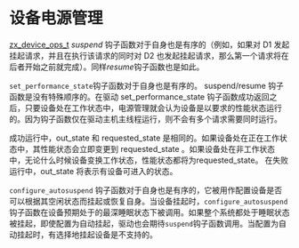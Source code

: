 <!---

# Device power management

The [zx_device_ops_t][device] *suspend* hook is sequenced before itself (e.g.
if a request to suspend to D1 happens, and while that is being executed a
request to suspend to D2 happens, the first will finish before the latter
begins). It is also sequenced before the *resume* hook.

The `set_performance_state` hook is sequenced before itself.
It has no particular ordering with suspend/resume hooks.
After the driver returns from the set_performance_state hook with success,
it is assumed by power manager that the device is operating at the requested
performance state whenever the device is in working state. Since the hook only
executes on the driver host's main thread, multiple requests are not executed
concurrently.
On success, the out_state and the requested_state is same. If the device is in a
working state, the performance state will be changed to requested_state immediately.
If the device is in non-working state, the performance state will be the requested_state
whenever the device transitions to working state.
On failure, the out_state will have the state that the device can go into.

The `configure_autosuspend` hook is sequenced before itself and is used to configure whether
devices can suspend or resume themselves depending on their idleness. The hook is called with
the deepest sleep state the device is expected to be in which is when the device is suspended.
If the entire system is being suspended to a sleep state, the driver should expect `suspend`
hook to be called, even if the auto suspend is configured. It is not supported to selectively
suspend a device when auto suspend is configured.

--->

# 设备电源管理

 [zx_device_ops_t][device] *suspend* 钩子函数对于自身也是有序的（例如，如果对 D1 发起挂起请求，并且在执行该请求的同时对 D2 也发起挂起请求，那么第一个请求将在后者开始之前就完成）。同样*resume*钩子函数也是如此。

`set_performance_state`钩子函数对于自身也是有序的。 suspend/resume 钩子函数是没有特殊顺序的。在驱动 set_performance_state 钩子函数成功返回之后，只要设备处在工作状态中，电源管理就会认为设备是以要求的性能状态运行的。因为钩子函数仅在驱动主机主线程运行，则不会有多个请求需要同时运行。

成功运行中，out_state 和 requested_state 是相同的。如果设备处在正在工作状态中，其性能状态会立即变更到 requested_state 。如果设备处在非工作状态中，无论什么时候设备变换工作状态，性能状态都将为requested_state。
在失败运行中，out_state 将表示有设备可进入的状态。

`configure_autosuspend` 钩子函数对于自身也是有序的，它被用作配置设备是否可以根据其空闲状态而挂起或恢复自身。当设备挂起时，`configure_autosuspend` 钩子函数在设备预期处于的最深睡眠状态下被调用。如果整个系统都处于睡眠状态被挂起，即使配置为自动挂起，驱动也会期待`suspend`钩子函数调用。当配置为自动挂起时，有选择地挂起设备是不支持的。


[device]: /src/lib/ddk/include/lib/ddk/device.h
